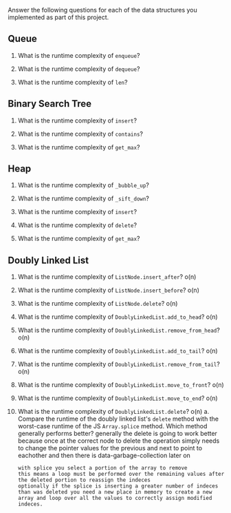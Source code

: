 Answer the following questions for each of the data structures you implemented as part of this project.

## Queue

1. What is the runtime complexity of `enqueue`?

2. What is the runtime complexity of `dequeue`?

3. What is the runtime complexity of `len`?

## Binary Search Tree

1. What is the runtime complexity of `insert`?

2. What is the runtime complexity of `contains`?

3. What is the runtime complexity of `get_max`?

## Heap

1. What is the runtime complexity of `_bubble_up`?

2. What is the runtime complexity of `_sift_down`?

3. What is the runtime complexity of `insert`?

4. What is the runtime complexity of `delete`?

5. What is the runtime complexity of `get_max`?

## Doubly Linked List

1.  What is the runtime complexity of `ListNode.insert_after`?
    o(n)
2.  What is the runtime complexity of `ListNode.insert_before`?
    o(n)
3.  What is the runtime complexity of `ListNode.delete`?
    o(n)
4.  What is the runtime complexity of `DoublyLinkedList.add_to_head`?
    o(n)
5.  What is the runtime complexity of `DoublyLinkedList.remove_from_head`?
    o(n)
6.  What is the runtime complexity of `DoublyLinkedList.add_to_tail`?
    o(n)
7.  What is the runtime complexity of `DoublyLinkedList.remove_from_tail`?
    o(n)
8.  What is the runtime complexity of `DoublyLinkedList.move_to_front`?
    o(n)
9.  What is the runtime complexity of `DoublyLinkedList.move_to_end`?
    o(n)
10. What is the runtime complexity of `DoublyLinkedList.delete`?
    o(n)
    a. Compare the runtime of the doubly linked list's `delete` method with the worst-case runtime of the JS `Array.splice` method. Which method generally performs better?
    generally the delete is going to work better because once at the correct node to delete the operation simply needs to change the pointer values for the previous and next to point to eachother and then there is data-garbage-collection later on

        with splice you select a portion of the array to remove
        this means a loop must be performed over the remaining values after the deleted portion to reassign the indeces
        optionally if the splice is inserting a greater number of indeces than was deleted you need a new place in memory to create a new array and loop over all the values to correctly assign modified indeces.
